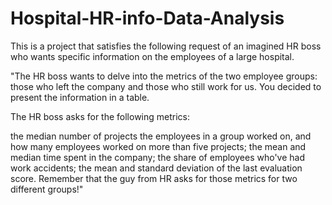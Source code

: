 # Hospital-HR-info-Data-Analysis
This is a project that satisfies the following request of an imagined HR boss who wants specific information on the employees of a large hospital.


"The HR boss wants to delve into the metrics of the two employee groups: those who left the company and those who still work for us. You decided to present the information in a table.

The HR boss asks for the following metrics:

the median number of projects the employees in a group worked on, and how many employees worked on more than five projects;
the mean and median time spent in the company;
the share of employees who've had work accidents;
the mean and standard deviation of the last evaluation score.
Remember that the guy from HR asks for those metrics for two different groups!"
